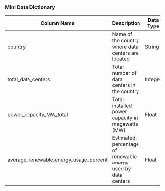 
### Mini Data Dictionary

| Column Name                           | Description                                                                 | Data Type |
|---------------------------------------|-----------------------------------------------------------------------------|-----------|
| country                               | Name of the country where data centers are located                          | String    |
| total_data_centers                    | Total number of data centers in the country                                | Integer   |
| power_capacity_MW_total               | Total installed power capacity in megawatts (MW)                           | Float     |
| average_renewable_energy_usage_percent | Estimated percentage of renewable energy used by data centers               | Float     |
